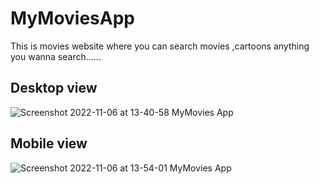 # MyMoviesApp

This is movies website where you can search movies ,cartoons  anything you wanna search......

## Desktop view
![Screenshot 2022-11-06 at 13-40-58 MyMovies App](https://user-images.githubusercontent.com/90507983/200160952-323c3c4d-bdc6-4ef6-99bb-b36ce8944ca6.png)

## Mobile view

![Screenshot 2022-11-06 at 13-54-01 MyMovies App](https://user-images.githubusercontent.com/90507983/200161215-0e6b5e0d-b63a-43eb-ba7a-682bd537551e.png)
